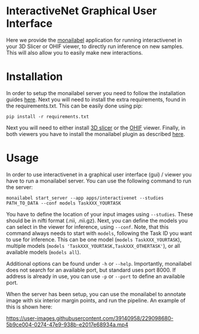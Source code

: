 # InteractiveNet Graphical User Interface

Here we provide the [monailabel](https://github.com/Project-MONAI/MONAILabel) application for running interactivenet in your 3D Slicer or OHIF viewer, to directly run inference on new samples. This will also allow you to easily make new interactions.

# Installation

In order to setup the monailabel server you need to follow the installation guides [here](../README.md#installation). Next you will need to install the extra requirements, found in the requirements.txt. This can be easily done using pip:
```
pip install -r requirements.txt
```

Next you will need to either install [3D slicer](https://www.slicer.org/) or the [OHIF](https://ohif.org/) viewer. Finally, in both viewers you have to install the monailabel plugin as described [here](https://github.com/Project-MONAI/MONAILabel/README#Plugins).

# Usage

In order to use interactivenet in a graphical user interface (gui) / viewer you have to run a monailabel server. You can use the following command to run the server:
```
monailabel start_server --app apps/interactivenet --studies PATH_TO_DATA --conf models TaskXXX_YOURTASK
```

You have to define the location of your input images using ```--studies```. These should be in nifti format (.nii, .nii.gz). Next, you can define the models you can select in the viewer for inference, using ```--conf```. Note, that this command always needs to start with ```models```, following the Task ID you want to use for inference. This can be one model (```models TaskXXX_YOURTASK```), multiple models (```models 'TaskXXX_YOURTASK,TaskXXX_OTHERTASK'```), or all available models (```models all```).

Additional options can be found under ```-h``` or ```--help```. Importantly, monailabel does not search for an available port, but standard uses port 8000. If address is already in use, you can use ```-p``` or ```--port``` to define an available port.

When the server has been setup, you can use the monailabel to annotate image with six interior margin points, and run the pipeline. An example of this is shown here:

https://user-images.githubusercontent.com/39140958/229098680-5b9ce004-0274-47e9-938b-e2017e68934a.mp4
